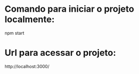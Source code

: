 # Comando para iniciar o projeto localmente: 

npm start

# Url para acessar o projeto:

http://localhost:3000/


